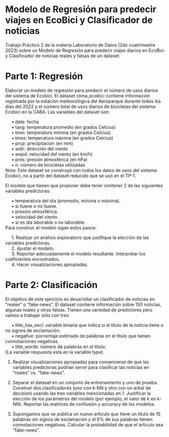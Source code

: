 # Modelo de Regresión para predecir viajes en EcoBici y Clasificador de noticias
Trabajo Práctico 2 de la materia Laboratorio de Datos (2do cuatrimestre 2023) sobre un Modelo de Regresión para predecir viajes diarios en EcoBici y Clasificador de noticias reales y falsas de un dataset.


# Parte 1: Regresión
Elaborar un modelo de regresión para predecir el número de usos diarios del sistema de Ecobici. El dataset clima_ecobici contiene información registrada por la estación meteorológica del Aeroparque durante todos los días del 2022 y el número total de usos diarios de bicicletas del sistema Ecobici en la CABA. Las variables del dataset son:

&nbsp;&nbsp;&nbsp;&nbsp; • date: fecha <br>
&nbsp;&nbsp;&nbsp;&nbsp; • tavg: temperatura promedio (en grados Celcius) <br>
&nbsp;&nbsp;&nbsp;&nbsp; • tmin: temperatura mínima (en grados Celcius) <br>
&nbsp;&nbsp;&nbsp;&nbsp; • tmax: temperatura máxima (en grados Celcius) <br>
&nbsp;&nbsp;&nbsp;&nbsp; • prcp: precipitación (en mm) <br>
&nbsp;&nbsp;&nbsp;&nbsp; • wdir: dirección del viento <br>
&nbsp;&nbsp;&nbsp;&nbsp; • wspd: velocidad del viento (en km/h) <br>
&nbsp;&nbsp;&nbsp;&nbsp; • pres: presión atmosférica (en hPa) <br>
&nbsp;&nbsp;&nbsp;&nbsp; • n: número de bicicletas utilizadas <br>
Nota: Este dataset se construyó con todos los datos de usos del sistema Ecobici, no a partir del dataset reducido que se usó en el TP-1.

El modelo que tienen que proponer debe tener contener 2 de las siguientes variables predictoras:

&nbsp;&nbsp;&nbsp;&nbsp; • temperatura del día (promedio, mínima o máxima).<br>
 &nbsp;&nbsp;&nbsp;&nbsp; • si llueve o no llueve.<br>
&nbsp;&nbsp;&nbsp;&nbsp; • presión atmosférica.<br>
&nbsp;&nbsp;&nbsp;&nbsp; • velocidad del viento.<br>
 &nbsp;&nbsp;&nbsp;&nbsp; • si es día laborable o no laborable.<br>
Para construir el modelo sigan estos pasos: <br>

  &nbsp;&nbsp;&nbsp;&nbsp; 1. Realizar un análisis exploratorio que justifique la elección de las variables predictoras. <br>
 &nbsp;&nbsp;&nbsp;&nbsp; 2. Ajustar el modelo. <br>
 &nbsp;&nbsp;&nbsp;&nbsp; 3. Reportar adecuadamente el modelo resultante. Interpretar los coeficientes encontrados. <br>
 &nbsp;&nbsp;&nbsp;&nbsp; 4. Hacer visualizaciones apropiadas. <br>

 # Parte 2: Clasificación
El objetivo de este ejercicio es desarrollar un clasificador de noticias en “reales” o “fake-news”. El dataset contiene información sobre 150 noticias, algunas reales y otras falsas. Tienen una variedad de predictores pero vamos a trabajar sólo con tres:

&nbsp;&nbsp;&nbsp;&nbsp; • title_has_excl: variable binaria que indica si el título de la noticia tiene o no signos de exclamación. <br>
&nbsp;&nbsp;&nbsp;&nbsp; • negative: porcentaje estimado de palabras en el título que tienen connotaciones negativas. <br>
&nbsp;&nbsp;&nbsp;&nbsp; • title_words: número de palabras en el título. <br>
(La variable respuesta está en la variable type) <br>

1)  Realizar visualizaciones apropiadas para convencerse de que las variables predictoras podrían servir para clasificar las noticias en “reales” vs. “fake-news”.

2) Separar el dataset en un conjunto de entrenamiento y uno de prueba. Construir dos clasificadores (uno con k-NN y otro con un árbol de decisión) usando las tres variables mencionadas en 1. Justificar la elección de los parámetros del modelo (por ejemplo, el valor de k en k-NN). Reportar las matrices de confusión y accuracy de los modelos.

3) Supongamos que se publica un nuevo artículo que tiene un título de 15 palabras sin signos de exclamación y el 6% de sus palabras tienen connotaciones negativas. Calcular la probabilidad de que el artículo sea “fake-news”.
